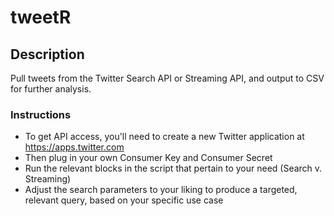 # tweetR

## Description
Pull tweets from the Twitter Search API or Streaming API, and output to CSV for further analysis.

### Instructions
* To get API access, you'll need to create a new Twitter application at https://apps.twitter.com
* Then plug in your own Consumer Key and Consumer Secret
* Run the relevant blocks in the script that pertain to your need (Search v. Streaming)
* Adjust the search parameters to your liking to produce a targeted, relevant query, based on your specific use case
